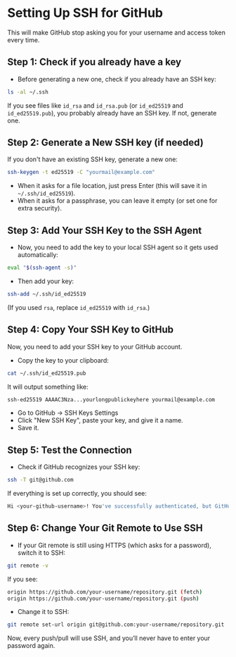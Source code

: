 # Setting Up SSH for GitHub

This will make GitHub stop asking you for your username and access token every time.

## Step 1: Check if you already have a key

- Before generating a new one, check if you already have an SSH key:
```sh
ls -al ~/.ssh
```
If you see files like ``id_rsa`` and ``id_rsa.pub`` (or ``id_ed25519`` and ``id_ed25519.pub``), you probably already have an SSH key. If not, generate one.

## Step 2: Generate a New SSH key (if needed)

If you don't have an existing SSH key, generate a new one:

```sh
ssh-keygen -t ed25519 -C "yourmail@example.com"
```
- When it asks for a file location, just press Enter (this will save it in ``~/.ssh/id_ed25519``).
- When it asks for a passphrase, you can leave it empty (or set one for extra security).

## Step 3: Add Your SSH Key to the SSH Agent

- Now, you need to add the key to your local SSH agent so it gets used automatically:
```sh
eval "$(ssh-agent -s)"
```

- Then add your key:
```sh
ssh-add ~/.ssh/id_ed25519
```
(If you used ``rsa``, replace ``id_ed25519`` with ``id_rsa``.)

## Step 4: Copy Your SSH Key to GitHub

Now, you need to add your SSH key to your GitHub account.
- Copy the key to your clipboard:
```sh
cat ~/.ssh/id_ed25519.pub
```
It will output something like:
```sh
ssh-ed25519 AAAAC3Nza...yourlongpublickeyhere yourmail@example.com
```
- Go to GitHub → SSH Keys Settings
- Click "New SSH Key", paste your key, and give it a name.
- Save it.

## Step 5: Test the Connection

- Check if GitHub recognizes your SSH key:
```sh
ssh -T git@github.com
```
If everything is set up correctly, you should see:
```sh
Hi <your-github-username>! You've successfully authenticated, but GitHub does not provide shell access.
```

## Step 6: Change Your Git Remote to Use SSH

- If your Git remote is still using HTTPS (which asks for a password), switch it to SSH:
```sh
git remote -v
```
If you see:
```sh
origin https://github.com/your-username/repository.git (fetch)
origin https://github.com/your-username/repository.git (push)
```
- Change it to SSH:
```sh
git remote set-url origin git@github.com:your-username/repository.git
```

Now, every push/pull will use SSH, and you’ll never have to enter your password again.
